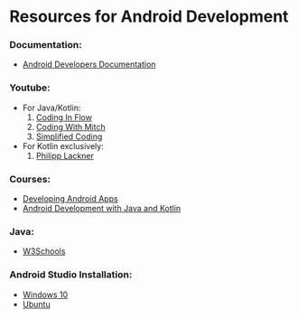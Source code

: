 # Resources for Android Development

### Documentation:
- [Android Developers Documentation](https://developer.android.com/)

### Youtube:
- For Java/Kotlin:
    1. [Coding In Flow](https://www.youtube.com/channel/UC_Fh8kvtkVPkeihBs42jGcA)
    2. [Coding With Mitch](https://www.youtube.com/channel/UCoNZZLhPuuRteu02rh7bzsw)
    3. [Simplified Coding](https://www.youtube.com/user/SimplifiedCoding/playlists)
- For Kotlin exclusively:
    1. [Philipp Lackner](https://www.youtube.com/user/SimplifiedCoding/playlists)

### Courses:
- [Developing Android Apps](https://www.udacity.com/course/new-android-fundamentals--ud851)
- [Android Development with Java and Kotlin](https://drive.google.com/drive/folders/1XDlXy9PK8kb0zPbEwPmqfpXPl1UQFcW8)

### Java:
- [W3Schools](https://www.w3schools.com/java/default.asp)

### Android Studio Installation:
- [Windows 10](https://youtu.be/ABm5bgKIY1A)
- [Ubuntu](https://youtu.be/iNN3snc6VLo)
